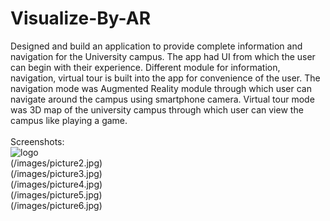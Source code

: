 # Visualize-By-AR
Designed and build an application to provide complete information and navigation for the University campus. The app had UI from which the user can begin with their experience. Different module for information, navigation, virtual tour is built into the app for convenience of the user. The navigation mode was Augmented Reality module through which user can navigate around the campus using smartphone camera. Virtual tour mode was 3D map of the university campus through which user can view the campus like playing a game.
\
\
Screenshots:
\
![logo](/images/logo.png)
\
(/images/picture2.jpg)
\
(/images/picture3.jpg)
\
(/images/picture4.jpg)
\
(/images/picture5.jpg)
\
(/images/picture6.jpg)

